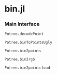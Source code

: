 # bin.jl



### Main Interface

```@docs
Potree.decodePoint
```

```@docs
Potree.binToPointsUgly
```

```@docs
Potree.bin2points
```

```@docs
Potree.bin2rgb
```
```@docs
Potree.bin2pointcloud
```
